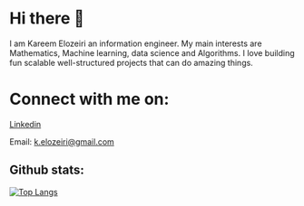 # Hi there 👋
  I am Kareem Elozeiri an information engineer. My main interests are Mathematics, Machine learning, data science and Algorithms. I love building fun scalable well-structured projects that can do amazing things. 
# Connect with me on:
[Linkedin](https://www.linkedin.com/in/kareem-elozeiri-a09657218/)

Email: k.elozeiri@gmail.com

## Github stats:
[![Top Langs](https://github-readme-stats.vercel.app/api/top-langs/?username=KareemElozeiri&langs_count=10)](https://github.com/anuraghazra/github-readme-stats)


